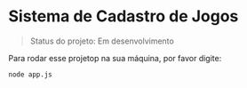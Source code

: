 <h1>Sistema de Cadastro de Jogos</h1>

>Status do projeto: Em desenvolvimento

Para rodar esse projetop na sua máquina, por favor digite:

```
node app.js
```
